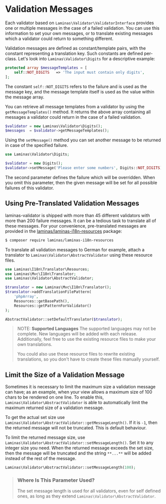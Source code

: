 # Validation Messages

Each validator based on `Laminas\Validator\ValidatorInterface` provides one or
multiple messages in the case of a failed validation. You can use this
information to set your own messages, or to translate existing messages which a
validator could return to something different.

Validation messages are defined as constant/template pairs, with the constant
representing a translation key. Such constants are defined per-class.  Let's
look into `Laminas\Validator\Digits` for a descriptive example:

```php
protected array $messageTemplates = [
    self::NOT_DIGITS   => 'The input must contain only digits',
];
```

The constant `self::NOT_DIGITS` refers to the failure and is used as the
message key, and the message template itself is used as the value within the
message array.

You can retrieve all message templates from a validator by using the
`getMessageTemplates()` method. It returns the above array containing all
messages a validator could return in the case of a failed validation.

```php
$validator = new Laminas\Validator\Digits();
$messages  = $validator->getMessageTemplates();
```

Using the `setMessage()` method you can set another message to be returned in
case of the specified failure.

```php
use Laminas\Validator\Digits;

$validator = new Digits();
$validator->setMessage('Please enter some numbers', Digits::NOT_DIGITS);
```

The second parameter defines the failure which will be overridden. When you omit
this parameter, then the given message will be set for all possible failures of
this validator.

## Using Pre-Translated Validation Messages

laminas-validator is shipped with more than 45 different validators with more than
200 failure messages. It can be a tedious task to translate all of these
messages. For your convenience, pre-translated messages are provided in the
[laminas/laminas-i18n-resources](https://docs.laminas.dev/laminas-i18n-resources/)
package:

```bash
$ composer require laminas/laminas-i18n-resources
```

To translate all validation messages to German for example, attach a translator
to `Laminas\Validator\AbstractValidator` using these resource files.

```php
use Laminas\I18n\Translator\Resources;
use Laminas\Mvc\I18n\Translator;
use Laminas\Validator\AbstractValidator;

$translator = new Laminas\Mvc\I18n\Translator();
$translator->addTranslationFilePattern(
    'phpArray',
    Resources::getBasePath(),
    Resources::getPatternForValidator()
);

AbstractValidator::setDefaultTranslator($translator);
```

> NOTE: **Supported Languages**
> The supported languages may not be complete.
> New languages will be added with each release.
> Additionally, feel free to use the existing resource files to make your own translations.
>
> You could also use these resource files to rewrite existing translations, so you don't have to create these files manually yourself.

## Limit the Size of a Validation Message

Sometimes it is necessary to limit the maximum size a validation message can
have; as an example, when your view allows a maximum size of 100 chars to be
rendered on one line. To enable this, `Laminas\Validator\AbstractValidator`
is able to automatically limit the maximum returned size of a validation
message.

To get the actual set size use `Laminas\Validator\AbstractValidator::getMessageLength()`.
If it is `-1`, then the returned message will not be truncated. This is default
behaviour.

To limit the returned message size, use `Laminas\Validator\AbstractValidator::setMessageLength()`.
Set it to any integer size you need. When the returned message exceeds the set
size, then the message will be truncated and the string `**...**` will be added
instead of the rest of the message.

```php
Laminas\Validator\AbstractValidator::setMessageLength(100);
```

> ### Where Is This Parameter Used?
>
> The set message length is used for all validators, even for self defined ones,
> as long as they extend `Laminas\Validator\AbstractValidator`.
